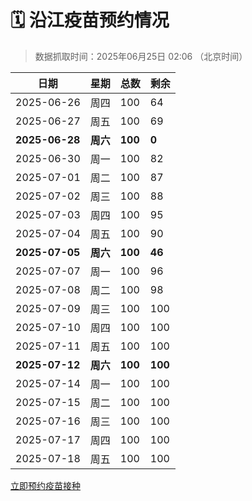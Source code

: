 # 🗓️ 沿江疫苗预约情况

> 数据抓取时间：2025年06月25日 02:06 （北京时间）

| 日期 | 星期 | 总数 | 剩余 |
|------|------|------|------|
| 2025-06-26 | 周四 | 100 | 64 |
| 2025-06-27 | 周五 | 100 | 69 |
| **2025-06-28** | **周六** | **100** | **0** |
| 2025-06-30 | 周一 | 100 | 82 |
| 2025-07-01 | 周二 | 100 | 87 |
| 2025-07-02 | 周三 | 100 | 88 |
| 2025-07-03 | 周四 | 100 | 95 |
| 2025-07-04 | 周五 | 100 | 90 |
| **2025-07-05** | **周六** | **100** | **46** |
| 2025-07-07 | 周一 | 100 | 96 |
| 2025-07-08 | 周二 | 100 | 98 |
| 2025-07-09 | 周三 | 100 | 100 |
| 2025-07-10 | 周四 | 100 | 100 |
| 2025-07-11 | 周五 | 100 | 100 |
| **2025-07-12** | **周六** | **100** | **100** |
| 2025-07-14 | 周一 | 100 | 100 |
| 2025-07-15 | 周二 | 100 | 100 |
| 2025-07-16 | 周三 | 100 | 100 |
| 2025-07-17 | 周四 | 100 | 100 |
| 2025-07-18 | 周五 | 100 | 100 |


<div class="button-container">
<a class="btn" href="http://yfzweb.ishequ.net/#/login" target="_blank">立即预约疫苗接种</a>
</div>
